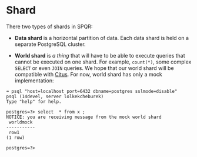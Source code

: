 # Shard

There two types of shards in SPQR:

- **Data shard** is a horizontal partition of data. Each data shard is held on a separate PostgreSQL cluster.

- **World shard** is *a thing* that will have to be able to execute queries that cannot be executed on one shard. For example, `count(*)`, some complex `SELECT` or even `JOIN` queries. We hope that our world shard will be compatible with [Citus](https://github.com/citusdata/citus). For now, world shard has only a mock implementation:

```
➜ psql "host=localhost port=6432 dbname=postgres sslmode=disable"
psql (14devel, server lolkekcheburek)
Type "help" for help.

postgres=?> select  * from x ;
NOTICE: you are receiving message from the mock world shard
 worldmock
-----------
 row1
(1 row)

postgres=?>
```
